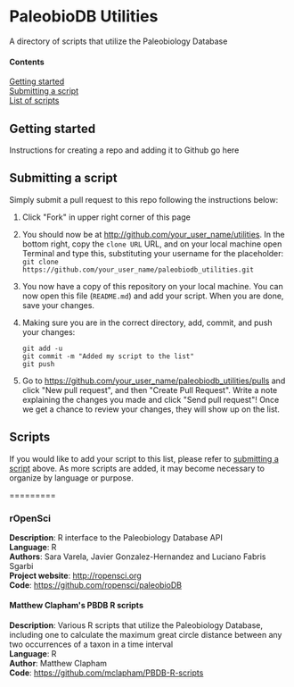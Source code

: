 PaleobioDB Utilities
=========

A directory of scripts that utilize the Paleobiology Database

#### Contents
[Getting started](#intro)  
[Submitting a script](#submissions)  
[List of scripts](#scripts)  


<a name="intro"></a>
## Getting started
Instructions for creating a repo and adding it to Github go here

<a name="submissions"></a>
## Submitting a script
Simply submit a pull request to this repo following the instructions below:

1. Click "Fork" in upper right corner of this page
2. You should now be at http://github.com/your_user_name/utilities. In the bottom right, copy the ````clone URL```` URL, and on your local machine open Terminal and type this, substituting your username for the placeholder:  ````git clone https://github.com/your_user_name/paleobiodb_utilities.git````
3. You now have a copy of this repository on your local machine. You can now open this file (````README.md````) and add your script. When you are done, save your changes.
4. Making sure you are in the correct directory, add, commit, and push your changes:

	````
	git add -u
	git commit -m "Added my script to the list"
	git push
	````
5. Go to https://github.com/your_user_name/paleobiodb_utilities/pulls and click "New pull request", and then "Create Pull Request". Write a note explaining the changes you made and click "Send pull request"! Once we get a chance to review your changes, they will show up on the list.


<a name="scripts"></a>
## Scripts
If you would like to add your script to this list, please refer to [submitting a script](#submissions) above. As more scripts are added, it may become necessary to organize by language or purpose.
 
=========
### rOpenSci 
**Description**:  R interface to the Paleobiology Database API   
**Language**: R  
**Authors**: Sara Varela, Javier Gonzalez-Hernandez and Luciano Fabris Sgarbi   
**Project website**: http://ropensci.org   
**Code**: https://github.com/ropensci/paleobioDB   

#### Matthew Clapham's PBDB R scripts
**Description**:  Various R scripts that utilize the Paleobiology Database, including one to calculate the maximum great circle distance between any two occurrences of a taxon in a time interval   
**Language**: R  
**Author**: Matthew Clapham  
**Code**: https://github.com/mclapham/PBDB-R-scripts



